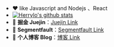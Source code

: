 <!--
**HerryLo/Herrylo** is a ✨ _special_ ✨ repository because its `README.md` (this file) appears on your GitHub profile.

Here are some ideas to get you started:

- 🔭 I’m currently working on ...
- 🌱 I’m currently learning ...
- 👯 I’m looking to collaborate on ...
- 🤔 I’m looking for help with ...
- 💬 Ask me about ...
- 📫 How to reach me: ...
- 😄 Pronouns: ...
- ⚡ Fun fact: ...
-->

- ❤️ like Javascript and Nodejs 、React
- [![Herrylo's github stats](https://github-readme-stats.vercel.app/api?username=Herrylo)](https://github.com/anuraghazra/github-readme-stats)
- 💬 **掘金 Juejin**：[Juejin Link](https://juejin.cn/user/430664289365608)
- 💬 **Segmentfault**：[Segmentfault Link](https://segmentfault.com/u/herrylo)
- 💬 **个人博客 Blog**：[博客 Link](https://herrylo.github.io)


<!-- [![Top Langs](https://github-readme-stats.vercel.app/api/top-langs/?username=Herrylo&layout=compact)](https://github.com/anuraghazra/github-readme-stats) -->



